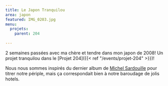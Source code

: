 ```yaml
---
title: Le Japon Tranquilou
area: japon
featured: IMG_0203.jpg
menu:
  projets:
    parent: 204
    
---
```


2 semaines passées avec ma chère et tendre dans mon japon de 2008! 
Un projet tranquilou dans le [Projet 204]({{< ref "/events/projet-204" >}})!

Nous nous sommes inspirés du dernier album de [Michel Sardouille](https://rutube.ru/video/95f57ecd1f5e8740058673bc25da97e4/) pour titrer notre périple, mais ça correspondait bien à notre baroudage de jolis hotels.